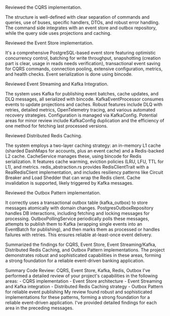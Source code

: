 Reviewed the CQRS implementation.

The structure is well-defined with clear separation of commands and queries, use of buses, specific handlers, DTOs, and robust error handling. The command side integrates with an event store and outbox repository, while the query side uses projections and caching.

Reviewed the Event Store implementation.

It's a comprehensive PostgreSQL-based event store featuring optimistic concurrency control, batching for write throughput, snapshotting (creation part is clear, usage in reads needs verification), transactional event saving for CQRS commands, connection pooling, extensive configuration, metrics, and health checks. Event serialization is done using bincode.

Reviewed Event Streaming and Kafka Integration.

The system uses Kafka for publishing event batches, cache updates, and DLQ messages, all serialized with bincode. KafkaEventProcessor consumes events to update projections and caches. Robust features include DLQ with retries, detailed metrics, OpenTelemetry tracing, and various automated recovery strategies. Configuration is managed via KafkaConfig. Potential areas for minor review include KafkaConfig duplication and the efficiency of one method for fetching last processed versions.

Reviewed Distributed Redis Caching.

The system employs a two-layer caching strategy: an in-memory L1 cache (sharded DashMaps for accounts, plus an event cache) and a Redis-backed L2 cache. CacheService manages these, using bincode for Redis serialization. It features cache warming, eviction policies (LRU, LFU, TTL for L1), and metrics. redis_abstraction.rs provides RedisClientTrait with a RealRedisClient implementation, and includes resiliency patterns like Circuit Breaker and Load Shedder that can wrap the Redis client. Cache invalidation is supported, likely triggered by Kafka messages.

Reviewed the Outbox Pattern implementation.

It correctly uses a transactional outbox table (kafka_outbox) to store messages atomically with domain changes. PostgresOutboxRepository handles DB interactions, including fetching and locking messages for processing. OutboxPollingService periodically polls these messages, attempts to publish them to Kafka (wrapping single events into an EventBatch for publishing), and then marks them as processed or handles failures with retries. This ensures reliable at-least-once event delivery.

Summarized the findings for CQRS, Event Store, Event Streaming/Kafka, Distributed Redis Caching, and Outbox Pattern implementations. The project demonstrates robust and sophisticated capabilities in these areas, forming a strong foundation for a reliable event-driven banking application.

Summary
Code Review: CQRS, Event Store, Kafka, Redis, Outbox I've performed a detailed review of your project's capabilities in the following areas: - CQRS implementation - Event Store architecture - Event Streaming and Kafka integration - Distributed Redis Caching strategy - Outbox Pattern for reliable event publishing My review found robust and sophisticated implementations for these patterns, forming a strong foundation for a reliable event-driven application. I've provided detailed findings for each area in the preceding messages.
